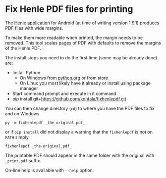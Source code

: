 # Fix Henle PDF files for printing

The [Henle
application](https://play.google.com/store/apps/details?id=com.touchpress.henle)
for Android (at time of writing version 1.9.1) produces PDF files with wide margins.

To make them more readable when printed, the margin needs to be removed. This
tool scales pages of PDF with defaults to remove the margins of the Henle PDF.

The install steps you need to do the first time (some may be already done) are:

* Install Python
  * On Windows from [python.org](https://www.python.org/downloads/) or from store
  * On Linux you most likely have it already or install using package manager
* Start command prompt and execute in it command
* pip install git+https://github.com/kohtala/fixhenlepdf.git

You can then change directory (`cd`) to where you have the PDF files to fix
and on Windows

    py -m fixhenlepdf _the-original.pdf_

or if `pip install` did not display a warning that the `fixhenlepdf` is not on
`PATH` simply

    fixhenlepdf _the-original.pdf_

The printable PDF should appear in the same folder with the original with
`_print.pdf` suffix.

On-line help is available with `--help` option.
